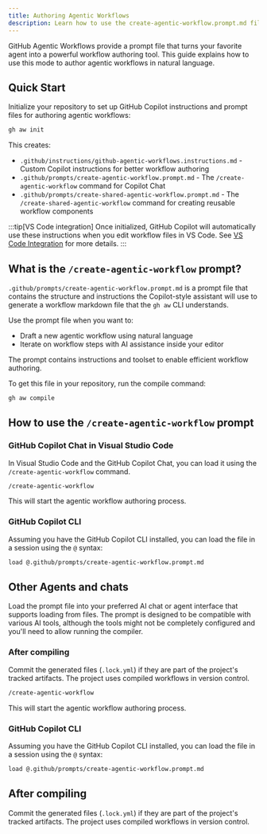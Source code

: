 ```yaml
---
title: Authoring Agentic Workflows
description: Learn how to use the create-agentic-workflow.prompt.md file in VS Code to author agentic workflows in natural language.
---
```


GitHub Agentic Workflows provide a prompt file that turns your favorite agent into 
a powerful workflow authoring tool. This guide explains how to use this mode to author agentic workflows in natural language.

## Quick Start

Initialize your repository to set up GitHub Copilot instructions and prompt files for authoring agentic workflows:

```bash wrap
gh aw init
```

This creates:
- `.github/instructions/github-agentic-workflows.instructions.md` - Custom Copilot instructions for better workflow authoring
- `.github/prompts/create-agentic-workflow.prompt.md` - The `/create-agentic-workflow` command for Copilot Chat
- `.github/prompts/create-shared-agentic-workflow.prompt.md` - The `/create-shared-agentic-workflow` command for creating reusable workflow components

:::tip[VS Code integration]
Once initialized, GitHub Copilot will automatically use these instructions when you edit workflow files in VS Code. See [VS Code Integration](/gh-aw/tools/vscode/) for more details.
:::

## What is the `/create-agentic-workflow` prompt?

`.github/prompts/create-agentic-workflow.prompt.md` is a prompt file that contains the structure and instructions the Copilot-style assistant will use to generate a workflow markdown file that the `gh aw` CLI understands.

Use the prompt file when you want to:
- Draft a new agentic workflow using natural language
- Iterate on workflow steps with AI assistance inside your editor

The prompt contains instructions and toolset to enable efficient workflow authoring.

To get this file in your repository, run the compile command:

```bash
gh aw compile
```

## How to use the `/create-agentic-workflow` prompt

### GitHub Copilot Chat in Visual Studio Code

In Visual Studio Code and the GitHub Copilot Chat, you can load it using the `/create-agentic-workflow` command.

```sh
/create-agentic-workflow
```

This will start the agentic workflow authoring process.

### GitHub Copilot CLI

Assuming you have the GitHub Copilot CLI installed, you can load the file in a session using the `@` syntax:

```bash
load @.github/prompts/create-agentic-workflow.prompt.md
```

## Other Agents and chats

Load the prompt file into your preferred AI chat or agent interface that supports loading from files. The prompt is designed to be compatible with various AI tools, although the tools might not be completely configured and you'll need to allow running the compiler.

### After compiling

Commit the generated files (`.lock.yml`) if they are part of the project's tracked artifacts. The project uses compiled workflows in version control.

```sh
/create-agentic-workflow
```

This will start the agentic workflow authoring process.

### GitHub Copilot CLI

Assuming you have the GitHub Copilot CLI installed, you can load the file in a session using the `@` syntax:

```bash
load @.github/prompts/create-agentic-workflow.prompt.md
```

## After compiling

Commit the generated files (`.lock.yml`) if they are part of the project's tracked artifacts. The project uses compiled workflows in version control.
